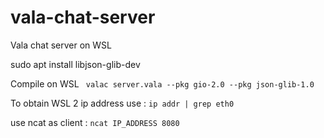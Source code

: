 # vala-chat-server
Vala chat server on WSL

sudo apt install libjson-glib-dev


Compile on WSL 
` valac server.vala --pkg gio-2.0 --pkg json-glib-1.0`

To obtain WSL 2 ip address use :
`ip addr | grep eth0`

use ncat as client :
`ncat IP_ADDRESS 8080`
